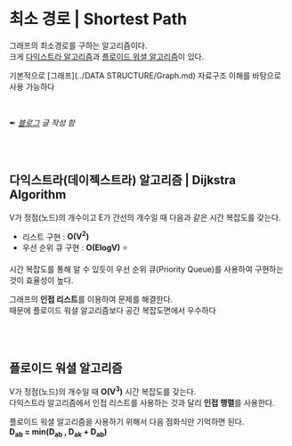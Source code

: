 # 최소 경로 | Shortest Path  
그래프의 최소경로를 구하는 알고리즘이다.  
크게 [다익스트라 알고리즘](#다익스트라(데이젝스트라)-알고리즘--dijkstra-algorithm)과 [플로이드 워셜 알고리즘](#플로이드-워셜-알고리즘)이 있다.


기본적으로 [그래프](../DATA STRUCTURE/Graph.md) 자료구조 이해를 바탕으로 사용 가능하다

<br>

✒ *[블로그](https://seen-young.tistory.com/86) 글 작성 함*


<br><br>

## 다익스트라(데이젝스트라) 알고리즘 | Dijkstra Algorithm
V가 정점(노드)의 개수이고 E가 간선의 개수일 때 다음과 같은 시간 복잡도를 갖는다.

- 리스트 구현 : **O(V<sup>2</sup>)**
- 우선 순위 큐 구현 : **O(ElogV)**  ⭐

시간 복잡도를 통해 알 수 있듯이 우선 순위 큐(Priority Queue)를 사용하여 구현하는 것이 효율성이 높다.

그래프의 **인접 리스트**를 이용하여 문제를 해결한다.  
때문에 플로이드 워셜 알고리즘보다 공간 복잡도면에서 우수하다

<br><br>

## 플로이드 워셜 알고리즘
V가 정점(노드)의 개수일 때 **O(V<sup>3</sup>)** 시간 복잡도를 갖는다.  
다익스트라 알고리즘에서 인접 리스트를 사용하는 것과 달리 **인접 행렬**를 사용한다.

플로이드 워셜 알고리즘을 사용하기 위해서 다음 점화식만 기억하면 된다.  
**D<sub>ab</sub> = min(D<sub>ab</sub> , D<sub>ak</sub> + D<sub>ab</sub>)**
